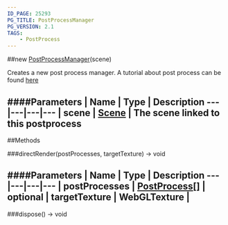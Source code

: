 ```yaml
---
ID_PAGE: 25293
PG_TITLE: PostProcessManager
PG_VERSION: 2.1
TAGS:
    - PostProcess
---
```

##new [PostProcessManager](/classes/PostProcessManager)(scene)




Creates a new post process manager.
A tutorial about post process can be found [here](https://github.com/BabylonJS/Babylon.js/wiki/How-to-use-postprocesses)












####Parameters
 | Name | Type | Description
---|---|---|---
 | scene | [Scene](/classes/Scene) | The scene linked to this postprocess
---



##Methods

###directRender(postProcesses, targetTexture) &rarr; void

####Parameters
 | Name | Type | Description
---|---|---|---
 | postProcesses | [PostProcess](/classes/PostProcess)[] | 
optional | targetTexture | WebGLTexture | 
---

###dispose() &rarr; void

